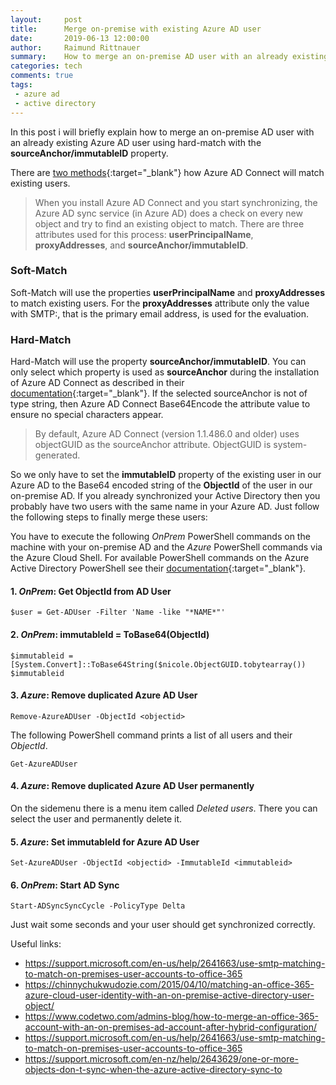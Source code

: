 ```yaml
---
layout:     post
title:      Merge on-premise with existing Azure AD user
date:       2019-06-13 12:00:00
author:     Raimund Rittnauer
summary:    How to merge an on-premise AD user with an already existing Azure AD user using hard-match (sourceAnchor/immutableID).
categories: tech
comments: true
tags:
 - azure ad
 - active directory
---
```


In this post i will briefly explain how to merge an on-premise AD user with an already existing Azure AD user using hard-match with the **sourceAnchor/immutableID** property.

There are [two methods][1]{:target="_blank"} how Azure AD Connect will match existing users.

> When you install Azure AD Connect and you start synchronizing, the Azure AD sync service (in Azure AD) does a check on every new object and try to find an existing object to match. There are three attributes used for this process: **userPrincipalName**, **proxyAddresses**, and **sourceAnchor/immutableID**.

### Soft-Match

Soft-Match will use the properties **userPrincipalName** and **proxyAddresses** to match existing users. For the **proxyAddresses** attribute only the value with SMTP:, that is the primary email address, is used for the evaluation.

### Hard-Match

Hard-Match will use the property **sourceAnchor/immutableID**. You can only select which property is used as **sourceAnchor** during the installation of Azure AD Connect as described in their [documentation][2]{:target="_blank"}. If the selected sourceAnchor is not of type string, then Azure AD Connect Base64Encode the attribute value to ensure no special characters appear.

> By default, Azure AD Connect (version 1.1.486.0 and older) uses objectGUID as the sourceAnchor attribute. ObjectGUID is system-generated.

So we only have to set the **immutableID** property of the existing user in our Azure AD to the Base64 encoded string of the **ObjectId** of the user in our on-premise AD. If you already synchronized your Active Directory then you probably have two users with the same name in your Azure AD. Just follow the following steps to finally merge these users:

You have to execute the following *OnPrem* PowerShell commands on the machine with your on-premise AD and the *Azure* PowerShell commands via the Azure Cloud Shell. For available PowerShell commands on the Azure Active Directory PowerShell see their [documentation][3]{:target="_blank"}.

#### 1. *OnPrem*: Get ObjectId from AD User

```
$user = Get-ADUser -Filter 'Name -like "*NAME*"'
```

#### 2. *OnPrem*: immutableId = ToBase64(ObjectId)

```
$immutableid = [System.Convert]::ToBase64String($nicole.ObjectGUID.tobytearray())
$immutableid
```

#### 3. *Azure*: Remove duplicated Azure AD User

```
Remove-AzureADUser -ObjectId <objectid>
```

The following PowerShell command prints a list of all users and their *ObjectId*.

```
Get-AzureADUser
```

#### 4. *Azure*: Remove duplicated Azure AD User permanently

On the sidemenu there is a menu item called *Deleted users*. There you can select the user and permanently delete it.

#### 5. *Azure*: Set immutableId for Azure AD User

```
Set-AzureADUser -ObjectId <objectid> -ImmutableId <immutableid>
```

#### 6. *OnPrem*: Start AD Sync

```
Start-ADSyncSyncCycle -PolicyType Delta
```

Just wait some seconds and your user should get synchronized correctly.

Useful links:

* https://support.microsoft.com/en-us/help/2641663/use-smtp-matching-to-match-on-premises-user-accounts-to-office-365
* https://chinnychukwudozie.com/2015/04/10/matching-an-office-365-azure-cloud-user-identity-with-an-on-premise-active-directory-user-object/
* https://www.codetwo.com/admins-blog/how-to-merge-an-office-365-account-with-an-on-premises-ad-account-after-hybrid-configuration/
* https://support.microsoft.com/en-us/help/2641663/use-smtp-matching-to-match-on-premises-user-accounts-to-office-365
* https://support.microsoft.com/en-nz/help/2643629/one-or-more-objects-don-t-sync-when-the-azure-active-directory-sync-to


[1]: https://docs.microsoft.com/en-us/azure/active-directory/hybrid/how-to-connect-install-existing-tenant#sync-with-existing-users-in-azure-ad
[2]: https://docs.microsoft.com/en-us/azure/active-directory/hybrid/plan-connect-design-concepts
[3]: https://docs.microsoft.com/en-us/powershell/module/azuread/?view=azureadps-2.0#users